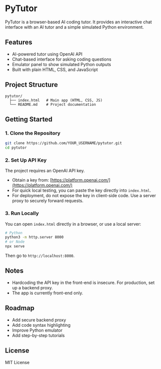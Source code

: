 
# PyTutor

PyTutor is a browser-based AI coding tutor. It provides an interactive chat interface with an AI tutor and a simple simulated Python environment.

## Features

* AI-powered tutor using OpenAI API
* Chat-based interface for asking coding questions
* Emulator panel to show simulated Python outputs
* Built with plain HTML, CSS, and JavaScript

## Project Structure

```
pytutor/
  ├── index.html   # Main app (HTML, CSS, JS)
  └── README.md    # Project documentation
```

## Getting Started

### 1. Clone the Repository

```bash
git clone https://github.com/YOUR_USERNAME/pytutor.git
cd pytutor
```

### 2. Set Up API Key

The project requires an OpenAI API key.

* Obtain a key from: [https://platform.openai.com/](https://platform.openai.com/)
* For quick local testing, you can paste the key directly into `index.html`.
* For deployment, do not expose the key in client-side code. Use a server proxy to securely forward requests.

### 3. Run Locally

You can open `index.html` directly in a browser, or use a local server:

```bash
# Python
python3 -m http.server 8000
# or Node
npx serve
```

Then go to `http://localhost:8000`.

## Notes

* Hardcoding the API key in the front-end is insecure. For production, set up a backend proxy.
* The app is currently front-end only.

## Roadmap

* Add secure backend proxy
* Add code syntax highlighting
* Improve Python emulator
* Add step-by-step tutorials

## License

MIT License

